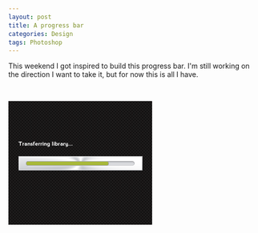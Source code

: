 ```yaml
---
layout: post
title: A progress bar
categories: Design
tags: Photoshop
---
```

<p>This weekend I got inspired to build this progress bar. I'm still working on the direction I want to take it, but for now this is all I have.</p>
<p>&nbsp;</p>
<p><a href="/assets/uploads/2012/05/progress-meter.png"><img class="aligncenter size-full wp-image-458" title="Progress Bar" src="/assets/uploads/2012/05/progress-meter.png" alt="A progress bar." width="287" height="247" /></a></p>
